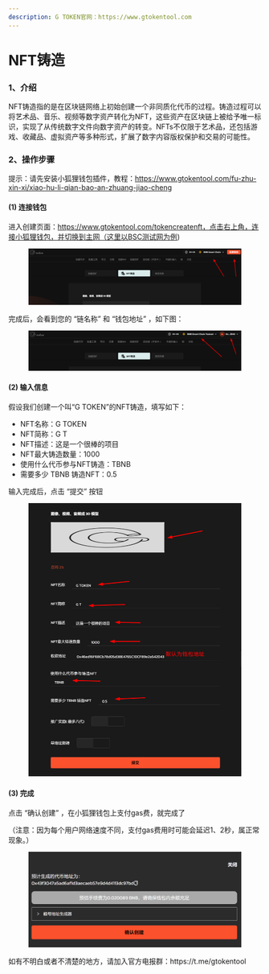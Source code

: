 ```yaml
---
description: G TOKEN官网：https://www.gtokentool.com
---
```


# NFT铸造

### 1、介绍

NFT铸造指的是在区块链网络上初始创建一个非同质化代币的过程。铸造过程可以将艺术品、音乐、视频等数字资产转化为NFT，这些资产在区块链上被给予唯一标识，实现了从传统数字文件向数字资产的转变。NFTs不仅限于艺术品，还包括游戏、收藏品、虚拟资产等多种形式，扩展了数字内容版权保护和交易的可能性。

### 2、操作步骤

提示：请先安装小狐狸钱包插件，教程：https://www.gtokentool.com/fu-zhu-xin-xi/xiao-hu-li-qian-bao-an-zhuang-jiao-cheng

#### (1) 连接钱包

进入创建页面：https://www.gtokentool.com/tokencreatenft，点击右上角，连接小狐狸钱包，并切换到主网（这里以BSC测试网为例)

<figure><img src="../.gitbook/assets/image (8).png" alt=""><figcaption></figcaption></figure>

完成后，会看到您的 “链名称” 和 “钱包地址” ，如下图：

<figure><img src="../.gitbook/assets/image (9).png" alt=""><figcaption></figcaption></figure>

#### (2) 输入信息

假设我们创建一个叫“G TOKEN”的NFT铸造，填写如下：

* NFT名称：G TOKEN
* NFT简称：G T
* NFT描述：这是一个很棒的项目
* NFT最大铸造数量：1000
* 使用什么代币参与NFT铸造：TBNB
* 需要多少 TBNB 铸造NFT：0.5

输入完成后，点击 “提交” 按钮

<figure><img src="../.gitbook/assets/000 (8).jpg" alt=""><figcaption></figcaption></figure>

#### (3) 完成

点击 “确认创建” ，在小狐狸钱包上支付gas费，就完成了

（注意：因为每个用户网络速度不同，支付gas费用时可能会延迟1、2秒，属正常现象。）

<figure><img src="../.gitbook/assets/image (10).png" alt=""><figcaption></figcaption></figure>
如有不明白或者不清楚的地方，请加入官方电报群：https://t.me/gtokentool
